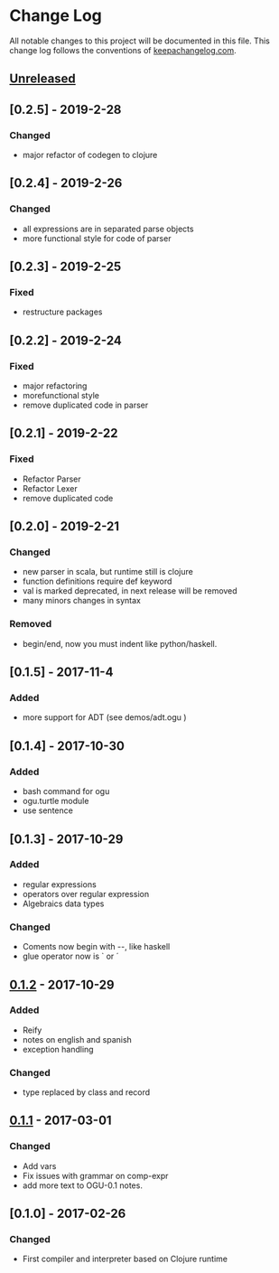 # Change Log
All notable changes to this project will be documented in this file. This change log follows the conventions of [keepachangelog.com](http://keepachangelog.com/).

## [Unreleased]

## [0.2.5] - 2019-2-28

### Changed

- major refactor of codegen to clojure

## [0.2.4] - 2019-2-26

### Changed

- all expressions are in separated parse objects
- more functional style for code of parser

## [0.2.3] - 2019-2-25

### Fixed

- restructure packages

## [0.2.2] - 2019-2-24

### Fixed 

- major refactoring
- morefunctional style
- remove duplicated code in parser

## [0.2.1] - 2019-2-22

### Fixed

- Refactor Parser
- Refactor Lexer
- remove duplicated code

## [0.2.0] - 2019-2-21

### Changed

- new parser in scala, but runtime still is clojure
- function definitions require def keyword
- val is marked deprecated, in next release will be removed
- many minors changes in syntax

### Removed

- begin/end, now you must indent like python/haskell.


## [0.1.5] - 2017-11-4

### Added

- more support for ADT (see demos/adt.ogu   )

## [0.1.4] - 2017-10-30

### Added

- bash command for ogu
- ogu.turtle module
- use sentence

## [0.1.3] - 2017-10-29

### Added

- regular expressions
- operators over regular expression
- Algebraics data types

### Changed

- Coments now begin with --, like haskell
- glue operator now is ` or ´ 

## [0.1.2] - 2017-10-29

### Added

- Reify
- notes on english and spanish 
- exception handling

### Changed

- type replaced by class and record

## [0.1.1] - 2017-03-01

### Changed

- Add vars
- Fix issues with grammar on comp-expr
- add more text to OGU-0.1 notes.

## [0.1.0] - 2017-02-26

### Changed

- First compiler and interpreter based on Clojure runtime


[Unreleased]: https://github.com/your-name/ogu-lang/compare/0.1.1...HEAD
[0.1.2]: https://github.com/your-name/ogu-lang/compare/0.1.1...0.1.2
[0.1.1]: https://github.com/your-name/ogu-lang/compare/0.1.0...0.1.1

